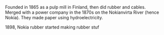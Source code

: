 Founded in 1865 as a pulp mill in Finland, then did rubber and cables. Merged with a power company in the 1870s on the Nokianvirta River (hence Nokia). They made paper using hydroelectricity.

1898, Nokia rubber started making rubber stuf